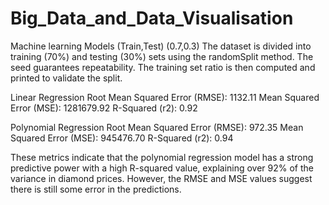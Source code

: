 # Big_Data_and_Data_Visualisation

Machine learning Models (Train,Test) (0.7,0.3)
The dataset is divided into training (70%) and testing (30%) sets using the randomSplit method. The seed guarantees repeatability. The training set ratio is then computed and printed to validate the split.

Linear Regression
Root Mean Squared Error (RMSE): 1132.11
Mean Squared Error (MSE): 1281679.92
R-Squared (r2): 0.92

Polynomial Regression
Root Mean Squared Error (RMSE): 972.35
Mean Squared Error (MSE): 945476.70
R-Squared (r2): 0.94

These metrics indicate that the polynomial regression model has a strong predictive power with a high R-squared value, explaining over 92% of the variance in diamond prices. However, the RMSE and MSE values suggest there is still some error in the predictions.
